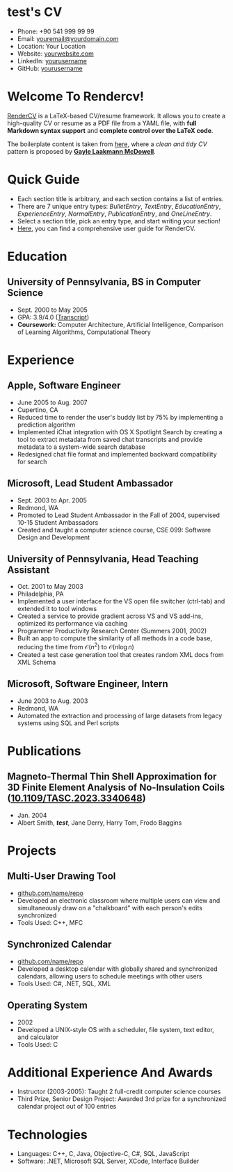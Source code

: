 # test's CV

- Phone: +90 541 999 99 99
- Email: [youremail@yourdomain.com](mailto:youremail@yourdomain.com)
- Location: Your Location
- Website: [yourwebsite.com](https://yourwebsite.com/)
- LinkedIn: [yourusername](https://linkedin.com/in/yourusername)
- GitHub: [yourusername](https://github.com/yourusername)


# Welcome To Rendercv!

[RenderCV](https://github.com/sinaatalay/rendercv) is a LaTeX-based CV/resume framework. It allows you to create a high-quality CV or resume as a PDF file from a YAML file, with **full Markdown syntax support** and **complete control over the LaTeX code**.

The boilerplate content is taken from [here](https://github.com/dnl-blkv/mcdowell-cv), where a *clean and tidy CV* pattern is proposed by **[Gayle Laakmann McDowell](https://www.gayle.com/)**.

# Quick Guide

- Each section title is arbitrary, and each section contains a list of entries.
- There are 7 unique entry types: *BulletEntry*, *TextEntry*, *EducationEntry*, *ExperienceEntry*, *NormalEntry*, *PublicationEntry*, and *OneLineEntry*.
- Select a section title, pick an entry type, and start writing your section!
- [Here](https://docs.rendercv.com/user_guide/), you can find a comprehensive user guide for RenderCV.
# Education

## University of Pennsylvania, BS in Computer Science

- Sept. 2000 to May 2005
- GPA: 3.9/4.0 ([Transcript](https://example.com))
- **Coursework:** Computer Architecture, Artificial Intelligence, Comparison of Learning Algorithms, Computational Theory

# Experience

## Apple, Software Engineer

- June 2005 to Aug. 2007
- Cupertino, CA
- Reduced time to render the user's buddy list by 75% by implementing a prediction algorithm
- Implemented iChat integration with OS X Spotlight Search by creating a tool to extract metadata from saved chat transcripts and provide metadata to a system-wide search database
- Redesigned chat file format and implemented backward compatibility for search

## Microsoft, Lead Student Ambassador

- Sept. 2003 to Apr. 2005
- Redmond, WA
- Promoted to Lead Student Ambassador in the Fall of 2004, supervised 10-15 Student Ambassadors
- Created and taught a computer science course, CSE 099: Software Design and Development

## University of Pennsylvania, Head Teaching Assistant

- Oct. 2001 to May 2003
- Philadelphia, PA
- Implemented a user interface for the VS open file switcher (ctrl-tab) and extended it to tool windows
- Created a service to provide gradient across VS and VS add-ins, optimized its performance via caching
- Programmer Productivity Research Center (Summers 2001, 2002)
- Built an app to compute the similarity of all methods in a code base, reducing the time from $\mathcal{O}(n^2)$ to $\mathcal{O}(n \log n)$
- Created a test case generation tool that creates random XML docs from XML Schema

## Microsoft, Software Engineer, Intern

- June 2003 to Aug. 2003
- Redmond, WA
- Automated the extraction and processing of large datasets from legacy systems using SQL and Perl scripts

# Publications

## Magneto-Thermal Thin Shell Approximation for 3D Finite Element Analysis of No-Insulation Coils ([10.1109/TASC.2023.3340648](https://doi.org/10.1109/TASC.2023.3340648))
- Jan. 2004
- Albert Smith, ***test***, Jane Derry, Harry Tom, Frodo Baggins

# Projects

## Multi-User Drawing Tool

- [github.com/name/repo](https://github.com/sinaatalay/rendercv)
- Developed an electronic classroom where multiple users can view and simultaneously draw on a "chalkboard" with each person's edits synchronized
- Tools Used: C++, MFC

## Synchronized Calendar

- [github.com/name/repo](https://github.com/sinaatalay/rendercv)
- Developed a desktop calendar with globally shared and synchronized calendars, allowing users to schedule meetings with other users
- Tools Used: C#, .NET, SQL, XML

## Operating System

- 2002
- Developed a UNIX-style OS with a scheduler, file system, text editor, and calculator
- Tools Used: C

# Additional Experience And Awards

- Instructor (2003-2005): Taught 2 full-credit computer science courses
- Third Prize, Senior Design Project: Awarded 3rd prize for a synchronized calendar project out of 100 entries
# Technologies

- Languages: C++, C, Java, Objective-C, C#, SQL, JavaScript
- Software: .NET, Microsoft SQL Server, XCode, Interface Builder
